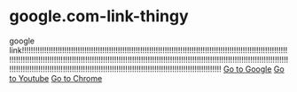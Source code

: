 # google.com-link-thingy
google link!!!!!!!!!!!!!!!!!!!!!!!!!!!!!!!!!!!!!!!!!!!!!!!!!!!!!!!!!!!!!!!!!!!!!!!!!!!!!!!!!!!!!!!!!!!!!!!!!!!!!!!!!!!!!!!!!!!!!!!!!!!!!!!!!!!!!!!!!!!!!!!!!!!!!!!!!!!!!!!!!!!!!!!!!!!!!!!!!!!!!!!!!!!!!!!!!!!!!!!!!!!!!!!!!!!!!!!!!!!!!!!!!!!!!!!!!!!!!!!!!!!!!!!!!!!!!!!!!!!!!!!!!!!!!!!!!!!!!!!!!!!!!!!!!!!!!!!!!!!!!!!!!!!!!!!!!!!!!!!!!!!!!!!!!!!!!!!!!!!
[Go to Google](https://www.google.com)
[Go to Youtube](https://www.youtube.com)
[Go to Chrome](www.chrome://newtab)
